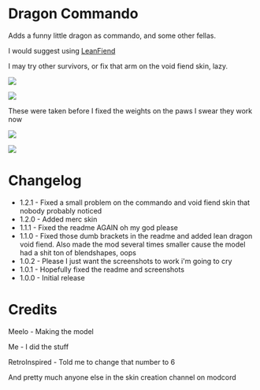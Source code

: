 # Dragon Commando #

Adds a funny little dragon as commando, and some other fellas.

I would suggest using [LeanFiend](https://thunderstore.io/package/SaltAndViChips/LeanFiend/)

I may try other survivors, or fix that arm on the void fiend skin, lazy.

![](https://cdn.discordapp.com/attachments/917273186771533845/975577627416985650/unknown.png?width=1202&height=676)

![](https://media.discordapp.net/attachments/670750104134877235/975587360593035314/unknown.png?width=1202&height=676)

These were taken before I fixed the weights on the paws I swear they work now

![](https://media.discordapp.net/attachments/750881873391255573/982522868887867452/unknown.png?width=819&height=676)

![](https://cdn.discordapp.com/attachments/765059372790579212/992293163119161354/unknown.png)



# Changelog

* 1.2.1 - Fixed a small problem on the commando and void fiend skin that nobody probably noticed
* 1.2.0 - Added merc skin
* 1.1.1 - Fixed the readme AGAIN oh my god please
* 1.1.0 - Fixed those dumb brackets in the readme and added lean dragon void fiend. Also made the mod several times smaller cause the model had a shit ton of blendshapes, oops
* 1.0.2 - Please I just want the screenshots to work i'm going to cry
* 1.0.1 - Hopefully fixed the readme and screenshots
* 1.0.0 - Initial release

# Credits #

Meelo - Making the model

Me - I did the stuff

RetroInspired - Told me to change that number to 6

And pretty much anyone else in the skin creation channel on modcord